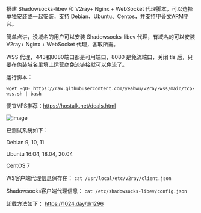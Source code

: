 
搭建 Shadowsocks-libev 和 V2ray+ Nginx + WebSocket 代理脚本，可以选择单独安装或一起安装，支持 Debian、Ubuntu、Centos，并支持甲骨文ARM平台。

简单点讲，没域名的用户可以安装 Shadowsocks-libev 代理，有域名的可以安装 V2ray+ Nginx + WebSocket 代理，各取所需。

WSS 代理，443和8080端口都是可用端口，8080 是免流端口，关闭 tls 后，只要在伪装域名里填上运营商免流链接就可以免流了。

运行脚本：

```
wget -qO- https://raw.githubusercontent.com/yeahwu/v2ray-wss/main/tcp-wss.sh | bash
```

便宜VPS推荐：https://hostalk.net/deals.html

![image](https://user-images.githubusercontent.com/13328328/127747290-d6485b45-f84f-44da-ad32-6d374f21d35f.JPG)

已测试系统如下：

Debian 9, 10, 11

Ubuntu 16.04, 18.04, 20.04

CentOS 7

WS客户端代理信息保存在：
`cat /usr/local/etc/v2ray/client.json`

Shadowsocks客户端代理信息：
`cat /etc/shadowsocks-libev/config.json`

卸载方法如下：
https://1024.day/d/1296
